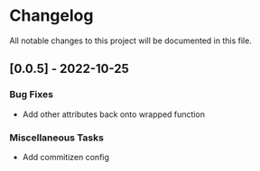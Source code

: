 # Changelog

All notable changes to this project will be documented in this file.

## [0.0.5] - 2022-10-25

### Bug Fixes

- Add other attributes back onto wrapped function

### Miscellaneous Tasks

- Add commitizen config

<!-- generated by git-cliff -->
